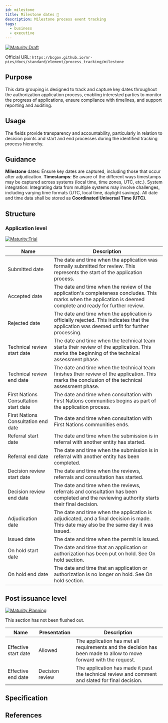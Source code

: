 ```yaml
---
id: milestone
title: Milestone dates 📝
description: Milestone process event tracking
tags:
  - business
  - executive
---
```


[![Maturity:Draft](https://img.shields.io/badge/Maturity-Draft-yellow)](/docs/standard#maturity)

Official URL: `https://bcgov.github.io/nr-pies/docs/standard/element/process_tracking/milestone`

## Purpose

This data grouping is designed to track and capture key dates throughout the authorization application process,
enabling interested parties to monitor the progress of applications, ensure compliance with timelines, and support
reporting and auditing.

## Usage

The fields provide transparency and accountability, particularly in relation to decision points and start and end
processes during the identified tracking process hierarchy.

## Guidance

**Milestone** dates: Ensure key dates are captured, including those that occur after adjudication.
**Timestamps**: Be aware of the different ways timestamps may be captured across systems (local time, time zones, UTC, etc.).
System integration: Integrating data from multiple systems may involve challenges, including varying time formats (UTC,
local time, daylight savings). All date and time data shall be stored as **Coordinated Universal Time (UTC).**

## Structure

### Application level

[![Maturity:Trial](https://img.shields.io/badge/Maturity-Trial-green)](/docs/standard#maturity)

| Name                                  | Description                                                                                                                                                     |
| ------------------------------------- | --------------------------------------------------------------------------------------------------------------------------------------------------------------- |
| Submitted date                        | The date and time when the application was formally submitted for review. This represents the start of the application process.                                 |
| Accepted date                         | The date and time when the review of the application's completeness concludes. This marks when the application is deemed complete and ready for further review. |
| Rejected date                         | The date and time when the application is officially rejected. This indicates that the application was deemed unfit for further processing.                     |
| Technical review start date           | The date and time when the technical team starts their review of the application. This marks the beginning of the technical assessment phase.                   |
| Technical review end date             | The date and time when the technical team finishes their review of the application. This marks the conclusion of the technical assessment phase.                |
| First Nations Consultation start date | The date and time when consultation with First Nations communities begins as part of the application process.                                                   |
| First Nations Consultation end date   | The date and time when consultation with First Nations communities ends.                                                                                        |
| Referral start date                   | The date and time when the submission is in referral with another entity has started.                                                                           |
| Referral end date                     | The date and time when the submission is in referral with another entity has been completed.                                                                    |
| Decision review start date            | The date and time when the reviews, referrals and consultation has started.                                                                                     |
| Decision review end date              | The date and time when the reviews, referrals and consultation has been completed and the reviewing authority starts their final decision.                      |
| Adjudication date                     | The date and time when the application is adjudicated, and a final decision is made. This date may also be the same day it was issued.                          |
| Issued date                           | The date and time when the permit is issued.                                                                                                                    |
| On hold start date                    | The date and time that an application or authorization has been put on hold. See On hold section.                                                               |
| On hold end date                      | The date and time that an application or authorization is no longer on hold. See On hold section.                                                               |

## Post issuance level

[![Maturity:Planning](https://img.shields.io/badge/Maturity-Planning-orange)](/docs/standard#maturity)

This section has not been flushed out.

| Name                 | Presentation    | Description                                                                                                        |
| -------------------- | --------------- | ------------------------------------------------------------------------------------------------------------------ |
| Effective start date | Allowed         | The application has met all requirements and the decision has been made to allow to move forward with the request. |
| Effective end date   | Decision review | The application has made it past the technical review and comment and slated for final decision.                   |

## Specification

## References
